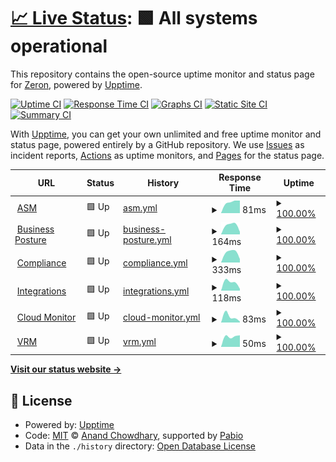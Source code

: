# [📈 Live Status](https://securezeron.github.io/upptime): <!--live status--> **🟩 All systems operational**

This repository contains the open-source uptime monitor and status page for [Zeron](https://www.zeron.one), powered by [Upptime](https://github.com/upptime/upptime).

[![Uptime CI](https://github.com/securezeron/upptime/workflows/Uptime%20CI/badge.svg)](https://github.com/securezeron/upptime/actions?query=workflow%3A%22Uptime+CI%22)
[![Response Time CI](https://github.com/securezeron/upptime/workflows/Response%20Time%20CI/badge.svg)](https://github.com/securezeron/upptime/actions?query=workflow%3A%22Response+Time+CI%22)
[![Graphs CI](https://github.com/securezeron/upptime/workflows/Graphs%20CI/badge.svg)](https://github.com/securezeron/upptime/actions?query=workflow%3A%22Graphs+CI%22)
[![Static Site CI](https://github.com/securezeron/upptime/workflows/Static%20Site%20CI/badge.svg)](https://github.com/securezeron/upptime/actions?query=workflow%3A%22Static+Site+CI%22)
[![Summary CI](https://github.com/securezeron/upptime/workflows/Summary%20CI/badge.svg)](https://github.com/securezeron/upptime/actions?query=workflow%3A%22Summary+CI%22)

With [Upptime](https://upptime.js.org), you can get your own unlimited and free uptime monitor and status page, powered entirely by a GitHub repository. We use [Issues](https://github.com/securezeron/upptime/issues) as incident reports, [Actions](https://github.com/securezeron/upptime/actions) as uptime monitors, and [Pages](https://securezeron.github.io/upptime) for the status page.

<!--start: status pages-->
<!-- This summary is generated by Upptime (https://github.com/upptime/upptime) -->
<!-- Do not edit this manually, your changes will be overwritten -->
<!-- prettier-ignore -->
| URL | Status | History | Response Time | Uptime |
| --- | ------ | ------- | ------------- | ------ |
| <img alt="" src="https://icons.duckduckgo.com/ip3/www.google.com.ico" height="13"> [ASM](https://www.google.com) | 🟩 Up | [asm.yml](https://github.com/securezeron/uptime/commits/HEAD/history/asm.yml) | <details><summary><img alt="Response time graph" src="./graphs/asm/response-time-week.png" height="20"> 81ms</summary><br><a href="https://securezeron.github.io/uptime/history/asm"><img alt="Response time 81" src="https://img.shields.io/endpoint?url=https%3A%2F%2Fraw.githubusercontent.com%2Fsecurezeron%2Fuptime%2FHEAD%2Fapi%2Fasm%2Fresponse-time.json"></a><br><a href="https://securezeron.github.io/uptime/history/asm"><img alt="24-hour response time 81" src="https://img.shields.io/endpoint?url=https%3A%2F%2Fraw.githubusercontent.com%2Fsecurezeron%2Fuptime%2FHEAD%2Fapi%2Fasm%2Fresponse-time-day.json"></a><br><a href="https://securezeron.github.io/uptime/history/asm"><img alt="7-day response time 81" src="https://img.shields.io/endpoint?url=https%3A%2F%2Fraw.githubusercontent.com%2Fsecurezeron%2Fuptime%2FHEAD%2Fapi%2Fasm%2Fresponse-time-week.json"></a><br><a href="https://securezeron.github.io/uptime/history/asm"><img alt="30-day response time 81" src="https://img.shields.io/endpoint?url=https%3A%2F%2Fraw.githubusercontent.com%2Fsecurezeron%2Fuptime%2FHEAD%2Fapi%2Fasm%2Fresponse-time-month.json"></a><br><a href="https://securezeron.github.io/uptime/history/asm"><img alt="1-year response time 81" src="https://img.shields.io/endpoint?url=https%3A%2F%2Fraw.githubusercontent.com%2Fsecurezeron%2Fuptime%2FHEAD%2Fapi%2Fasm%2Fresponse-time-year.json"></a></details> | <details><summary><a href="https://securezeron.github.io/uptime/history/asm">100.00%</a></summary><a href="https://securezeron.github.io/uptime/history/asm"><img alt="All-time uptime 100.00%" src="https://img.shields.io/endpoint?url=https%3A%2F%2Fraw.githubusercontent.com%2Fsecurezeron%2Fuptime%2FHEAD%2Fapi%2Fasm%2Fuptime.json"></a><br><a href="https://securezeron.github.io/uptime/history/asm"><img alt="24-hour uptime 100.00%" src="https://img.shields.io/endpoint?url=https%3A%2F%2Fraw.githubusercontent.com%2Fsecurezeron%2Fuptime%2FHEAD%2Fapi%2Fasm%2Fuptime-day.json"></a><br><a href="https://securezeron.github.io/uptime/history/asm"><img alt="7-day uptime 100.00%" src="https://img.shields.io/endpoint?url=https%3A%2F%2Fraw.githubusercontent.com%2Fsecurezeron%2Fuptime%2FHEAD%2Fapi%2Fasm%2Fuptime-week.json"></a><br><a href="https://securezeron.github.io/uptime/history/asm"><img alt="30-day uptime 100.00%" src="https://img.shields.io/endpoint?url=https%3A%2F%2Fraw.githubusercontent.com%2Fsecurezeron%2Fuptime%2FHEAD%2Fapi%2Fasm%2Fuptime-month.json"></a><br><a href="https://securezeron.github.io/uptime/history/asm"><img alt="1-year uptime 100.00%" src="https://img.shields.io/endpoint?url=https%3A%2F%2Fraw.githubusercontent.com%2Fsecurezeron%2Fuptime%2FHEAD%2Fapi%2Fasm%2Fuptime-year.json"></a></details>
| <img alt="" src="https://icons.duckduckgo.com/ip3/en.wikipedia.org.ico" height="13"> [Business Posture](https://en.wikipedia.org) | 🟩 Up | [business-posture.yml](https://github.com/securezeron/uptime/commits/HEAD/history/business-posture.yml) | <details><summary><img alt="Response time graph" src="./graphs/business-posture/response-time-week.png" height="20"> 164ms</summary><br><a href="https://securezeron.github.io/uptime/history/business-posture"><img alt="Response time 164" src="https://img.shields.io/endpoint?url=https%3A%2F%2Fraw.githubusercontent.com%2Fsecurezeron%2Fuptime%2FHEAD%2Fapi%2Fbusiness-posture%2Fresponse-time.json"></a><br><a href="https://securezeron.github.io/uptime/history/business-posture"><img alt="24-hour response time 164" src="https://img.shields.io/endpoint?url=https%3A%2F%2Fraw.githubusercontent.com%2Fsecurezeron%2Fuptime%2FHEAD%2Fapi%2Fbusiness-posture%2Fresponse-time-day.json"></a><br><a href="https://securezeron.github.io/uptime/history/business-posture"><img alt="7-day response time 164" src="https://img.shields.io/endpoint?url=https%3A%2F%2Fraw.githubusercontent.com%2Fsecurezeron%2Fuptime%2FHEAD%2Fapi%2Fbusiness-posture%2Fresponse-time-week.json"></a><br><a href="https://securezeron.github.io/uptime/history/business-posture"><img alt="30-day response time 164" src="https://img.shields.io/endpoint?url=https%3A%2F%2Fraw.githubusercontent.com%2Fsecurezeron%2Fuptime%2FHEAD%2Fapi%2Fbusiness-posture%2Fresponse-time-month.json"></a><br><a href="https://securezeron.github.io/uptime/history/business-posture"><img alt="1-year response time 164" src="https://img.shields.io/endpoint?url=https%3A%2F%2Fraw.githubusercontent.com%2Fsecurezeron%2Fuptime%2FHEAD%2Fapi%2Fbusiness-posture%2Fresponse-time-year.json"></a></details> | <details><summary><a href="https://securezeron.github.io/uptime/history/business-posture">100.00%</a></summary><a href="https://securezeron.github.io/uptime/history/business-posture"><img alt="All-time uptime 100.00%" src="https://img.shields.io/endpoint?url=https%3A%2F%2Fraw.githubusercontent.com%2Fsecurezeron%2Fuptime%2FHEAD%2Fapi%2Fbusiness-posture%2Fuptime.json"></a><br><a href="https://securezeron.github.io/uptime/history/business-posture"><img alt="24-hour uptime 100.00%" src="https://img.shields.io/endpoint?url=https%3A%2F%2Fraw.githubusercontent.com%2Fsecurezeron%2Fuptime%2FHEAD%2Fapi%2Fbusiness-posture%2Fuptime-day.json"></a><br><a href="https://securezeron.github.io/uptime/history/business-posture"><img alt="7-day uptime 100.00%" src="https://img.shields.io/endpoint?url=https%3A%2F%2Fraw.githubusercontent.com%2Fsecurezeron%2Fuptime%2FHEAD%2Fapi%2Fbusiness-posture%2Fuptime-week.json"></a><br><a href="https://securezeron.github.io/uptime/history/business-posture"><img alt="30-day uptime 100.00%" src="https://img.shields.io/endpoint?url=https%3A%2F%2Fraw.githubusercontent.com%2Fsecurezeron%2Fuptime%2FHEAD%2Fapi%2Fbusiness-posture%2Fuptime-month.json"></a><br><a href="https://securezeron.github.io/uptime/history/business-posture"><img alt="1-year uptime 100.00%" src="https://img.shields.io/endpoint?url=https%3A%2F%2Fraw.githubusercontent.com%2Fsecurezeron%2Fuptime%2FHEAD%2Fapi%2Fbusiness-posture%2Fuptime-year.json"></a></details>
| <img alt="" src="https://icons.duckduckgo.com/ip3/news.ycombinator.com.ico" height="13"> [Compliance](https://news.ycombinator.com) | 🟩 Up | [compliance.yml](https://github.com/securezeron/uptime/commits/HEAD/history/compliance.yml) | <details><summary><img alt="Response time graph" src="./graphs/compliance/response-time-week.png" height="20"> 333ms</summary><br><a href="https://securezeron.github.io/uptime/history/compliance"><img alt="Response time 333" src="https://img.shields.io/endpoint?url=https%3A%2F%2Fraw.githubusercontent.com%2Fsecurezeron%2Fuptime%2FHEAD%2Fapi%2Fcompliance%2Fresponse-time.json"></a><br><a href="https://securezeron.github.io/uptime/history/compliance"><img alt="24-hour response time 333" src="https://img.shields.io/endpoint?url=https%3A%2F%2Fraw.githubusercontent.com%2Fsecurezeron%2Fuptime%2FHEAD%2Fapi%2Fcompliance%2Fresponse-time-day.json"></a><br><a href="https://securezeron.github.io/uptime/history/compliance"><img alt="7-day response time 333" src="https://img.shields.io/endpoint?url=https%3A%2F%2Fraw.githubusercontent.com%2Fsecurezeron%2Fuptime%2FHEAD%2Fapi%2Fcompliance%2Fresponse-time-week.json"></a><br><a href="https://securezeron.github.io/uptime/history/compliance"><img alt="30-day response time 333" src="https://img.shields.io/endpoint?url=https%3A%2F%2Fraw.githubusercontent.com%2Fsecurezeron%2Fuptime%2FHEAD%2Fapi%2Fcompliance%2Fresponse-time-month.json"></a><br><a href="https://securezeron.github.io/uptime/history/compliance"><img alt="1-year response time 333" src="https://img.shields.io/endpoint?url=https%3A%2F%2Fraw.githubusercontent.com%2Fsecurezeron%2Fuptime%2FHEAD%2Fapi%2Fcompliance%2Fresponse-time-year.json"></a></details> | <details><summary><a href="https://securezeron.github.io/uptime/history/compliance">100.00%</a></summary><a href="https://securezeron.github.io/uptime/history/compliance"><img alt="All-time uptime 100.00%" src="https://img.shields.io/endpoint?url=https%3A%2F%2Fraw.githubusercontent.com%2Fsecurezeron%2Fuptime%2FHEAD%2Fapi%2Fcompliance%2Fuptime.json"></a><br><a href="https://securezeron.github.io/uptime/history/compliance"><img alt="24-hour uptime 100.00%" src="https://img.shields.io/endpoint?url=https%3A%2F%2Fraw.githubusercontent.com%2Fsecurezeron%2Fuptime%2FHEAD%2Fapi%2Fcompliance%2Fuptime-day.json"></a><br><a href="https://securezeron.github.io/uptime/history/compliance"><img alt="7-day uptime 100.00%" src="https://img.shields.io/endpoint?url=https%3A%2F%2Fraw.githubusercontent.com%2Fsecurezeron%2Fuptime%2FHEAD%2Fapi%2Fcompliance%2Fuptime-week.json"></a><br><a href="https://securezeron.github.io/uptime/history/compliance"><img alt="30-day uptime 100.00%" src="https://img.shields.io/endpoint?url=https%3A%2F%2Fraw.githubusercontent.com%2Fsecurezeron%2Fuptime%2FHEAD%2Fapi%2Fcompliance%2Fuptime-month.json"></a><br><a href="https://securezeron.github.io/uptime/history/compliance"><img alt="1-year uptime 100.00%" src="https://img.shields.io/endpoint?url=https%3A%2F%2Fraw.githubusercontent.com%2Fsecurezeron%2Fuptime%2FHEAD%2Fapi%2Fcompliance%2Fuptime-year.json"></a></details>
| <img alt="" src="https://icons.duckduckgo.com/ip3/news.ycombinator.com.ico" height="13"> [Integrations](https://news.ycombinator.com) | 🟩 Up | [integrations.yml](https://github.com/securezeron/uptime/commits/HEAD/history/integrations.yml) | <details><summary><img alt="Response time graph" src="./graphs/integrations/response-time-week.png" height="20"> 118ms</summary><br><a href="https://securezeron.github.io/uptime/history/integrations"><img alt="Response time 118" src="https://img.shields.io/endpoint?url=https%3A%2F%2Fraw.githubusercontent.com%2Fsecurezeron%2Fuptime%2FHEAD%2Fapi%2Fintegrations%2Fresponse-time.json"></a><br><a href="https://securezeron.github.io/uptime/history/integrations"><img alt="24-hour response time 118" src="https://img.shields.io/endpoint?url=https%3A%2F%2Fraw.githubusercontent.com%2Fsecurezeron%2Fuptime%2FHEAD%2Fapi%2Fintegrations%2Fresponse-time-day.json"></a><br><a href="https://securezeron.github.io/uptime/history/integrations"><img alt="7-day response time 118" src="https://img.shields.io/endpoint?url=https%3A%2F%2Fraw.githubusercontent.com%2Fsecurezeron%2Fuptime%2FHEAD%2Fapi%2Fintegrations%2Fresponse-time-week.json"></a><br><a href="https://securezeron.github.io/uptime/history/integrations"><img alt="30-day response time 118" src="https://img.shields.io/endpoint?url=https%3A%2F%2Fraw.githubusercontent.com%2Fsecurezeron%2Fuptime%2FHEAD%2Fapi%2Fintegrations%2Fresponse-time-month.json"></a><br><a href="https://securezeron.github.io/uptime/history/integrations"><img alt="1-year response time 118" src="https://img.shields.io/endpoint?url=https%3A%2F%2Fraw.githubusercontent.com%2Fsecurezeron%2Fuptime%2FHEAD%2Fapi%2Fintegrations%2Fresponse-time-year.json"></a></details> | <details><summary><a href="https://securezeron.github.io/uptime/history/integrations">100.00%</a></summary><a href="https://securezeron.github.io/uptime/history/integrations"><img alt="All-time uptime 100.00%" src="https://img.shields.io/endpoint?url=https%3A%2F%2Fraw.githubusercontent.com%2Fsecurezeron%2Fuptime%2FHEAD%2Fapi%2Fintegrations%2Fuptime.json"></a><br><a href="https://securezeron.github.io/uptime/history/integrations"><img alt="24-hour uptime 100.00%" src="https://img.shields.io/endpoint?url=https%3A%2F%2Fraw.githubusercontent.com%2Fsecurezeron%2Fuptime%2FHEAD%2Fapi%2Fintegrations%2Fuptime-day.json"></a><br><a href="https://securezeron.github.io/uptime/history/integrations"><img alt="7-day uptime 100.00%" src="https://img.shields.io/endpoint?url=https%3A%2F%2Fraw.githubusercontent.com%2Fsecurezeron%2Fuptime%2FHEAD%2Fapi%2Fintegrations%2Fuptime-week.json"></a><br><a href="https://securezeron.github.io/uptime/history/integrations"><img alt="30-day uptime 100.00%" src="https://img.shields.io/endpoint?url=https%3A%2F%2Fraw.githubusercontent.com%2Fsecurezeron%2Fuptime%2FHEAD%2Fapi%2Fintegrations%2Fuptime-month.json"></a><br><a href="https://securezeron.github.io/uptime/history/integrations"><img alt="1-year uptime 100.00%" src="https://img.shields.io/endpoint?url=https%3A%2F%2Fraw.githubusercontent.com%2Fsecurezeron%2Fuptime%2FHEAD%2Fapi%2Fintegrations%2Fuptime-year.json"></a></details>
| <img alt="" src="https://icons.duckduckgo.com/ip3/news.ycombinator.com.ico" height="13"> [Cloud Monitor](https://news.ycombinator.com) | 🟩 Up | [cloud-monitor.yml](https://github.com/securezeron/uptime/commits/HEAD/history/cloud-monitor.yml) | <details><summary><img alt="Response time graph" src="./graphs/cloud-monitor/response-time-week.png" height="20"> 83ms</summary><br><a href="https://securezeron.github.io/uptime/history/cloud-monitor"><img alt="Response time 83" src="https://img.shields.io/endpoint?url=https%3A%2F%2Fraw.githubusercontent.com%2Fsecurezeron%2Fuptime%2FHEAD%2Fapi%2Fcloud-monitor%2Fresponse-time.json"></a><br><a href="https://securezeron.github.io/uptime/history/cloud-monitor"><img alt="24-hour response time 83" src="https://img.shields.io/endpoint?url=https%3A%2F%2Fraw.githubusercontent.com%2Fsecurezeron%2Fuptime%2FHEAD%2Fapi%2Fcloud-monitor%2Fresponse-time-day.json"></a><br><a href="https://securezeron.github.io/uptime/history/cloud-monitor"><img alt="7-day response time 83" src="https://img.shields.io/endpoint?url=https%3A%2F%2Fraw.githubusercontent.com%2Fsecurezeron%2Fuptime%2FHEAD%2Fapi%2Fcloud-monitor%2Fresponse-time-week.json"></a><br><a href="https://securezeron.github.io/uptime/history/cloud-monitor"><img alt="30-day response time 83" src="https://img.shields.io/endpoint?url=https%3A%2F%2Fraw.githubusercontent.com%2Fsecurezeron%2Fuptime%2FHEAD%2Fapi%2Fcloud-monitor%2Fresponse-time-month.json"></a><br><a href="https://securezeron.github.io/uptime/history/cloud-monitor"><img alt="1-year response time 83" src="https://img.shields.io/endpoint?url=https%3A%2F%2Fraw.githubusercontent.com%2Fsecurezeron%2Fuptime%2FHEAD%2Fapi%2Fcloud-monitor%2Fresponse-time-year.json"></a></details> | <details><summary><a href="https://securezeron.github.io/uptime/history/cloud-monitor">100.00%</a></summary><a href="https://securezeron.github.io/uptime/history/cloud-monitor"><img alt="All-time uptime 100.00%" src="https://img.shields.io/endpoint?url=https%3A%2F%2Fraw.githubusercontent.com%2Fsecurezeron%2Fuptime%2FHEAD%2Fapi%2Fcloud-monitor%2Fuptime.json"></a><br><a href="https://securezeron.github.io/uptime/history/cloud-monitor"><img alt="24-hour uptime 100.00%" src="https://img.shields.io/endpoint?url=https%3A%2F%2Fraw.githubusercontent.com%2Fsecurezeron%2Fuptime%2FHEAD%2Fapi%2Fcloud-monitor%2Fuptime-day.json"></a><br><a href="https://securezeron.github.io/uptime/history/cloud-monitor"><img alt="7-day uptime 100.00%" src="https://img.shields.io/endpoint?url=https%3A%2F%2Fraw.githubusercontent.com%2Fsecurezeron%2Fuptime%2FHEAD%2Fapi%2Fcloud-monitor%2Fuptime-week.json"></a><br><a href="https://securezeron.github.io/uptime/history/cloud-monitor"><img alt="30-day uptime 100.00%" src="https://img.shields.io/endpoint?url=https%3A%2F%2Fraw.githubusercontent.com%2Fsecurezeron%2Fuptime%2FHEAD%2Fapi%2Fcloud-monitor%2Fuptime-month.json"></a><br><a href="https://securezeron.github.io/uptime/history/cloud-monitor"><img alt="1-year uptime 100.00%" src="https://img.shields.io/endpoint?url=https%3A%2F%2Fraw.githubusercontent.com%2Fsecurezeron%2Fuptime%2FHEAD%2Fapi%2Fcloud-monitor%2Fuptime-year.json"></a></details>
| <img alt="" src="https://icons.duckduckgo.com/ip3/www.google.com.ico" height="13"> [VRM](https://www.google.com) | 🟩 Up | [vrm.yml](https://github.com/securezeron/uptime/commits/HEAD/history/vrm.yml) | <details><summary><img alt="Response time graph" src="./graphs/vrm/response-time-week.png" height="20"> 50ms</summary><br><a href="https://securezeron.github.io/uptime/history/vrm"><img alt="Response time 50" src="https://img.shields.io/endpoint?url=https%3A%2F%2Fraw.githubusercontent.com%2Fsecurezeron%2Fuptime%2FHEAD%2Fapi%2Fvrm%2Fresponse-time.json"></a><br><a href="https://securezeron.github.io/uptime/history/vrm"><img alt="24-hour response time 50" src="https://img.shields.io/endpoint?url=https%3A%2F%2Fraw.githubusercontent.com%2Fsecurezeron%2Fuptime%2FHEAD%2Fapi%2Fvrm%2Fresponse-time-day.json"></a><br><a href="https://securezeron.github.io/uptime/history/vrm"><img alt="7-day response time 50" src="https://img.shields.io/endpoint?url=https%3A%2F%2Fraw.githubusercontent.com%2Fsecurezeron%2Fuptime%2FHEAD%2Fapi%2Fvrm%2Fresponse-time-week.json"></a><br><a href="https://securezeron.github.io/uptime/history/vrm"><img alt="30-day response time 50" src="https://img.shields.io/endpoint?url=https%3A%2F%2Fraw.githubusercontent.com%2Fsecurezeron%2Fuptime%2FHEAD%2Fapi%2Fvrm%2Fresponse-time-month.json"></a><br><a href="https://securezeron.github.io/uptime/history/vrm"><img alt="1-year response time 50" src="https://img.shields.io/endpoint?url=https%3A%2F%2Fraw.githubusercontent.com%2Fsecurezeron%2Fuptime%2FHEAD%2Fapi%2Fvrm%2Fresponse-time-year.json"></a></details> | <details><summary><a href="https://securezeron.github.io/uptime/history/vrm">100.00%</a></summary><a href="https://securezeron.github.io/uptime/history/vrm"><img alt="All-time uptime 100.00%" src="https://img.shields.io/endpoint?url=https%3A%2F%2Fraw.githubusercontent.com%2Fsecurezeron%2Fuptime%2FHEAD%2Fapi%2Fvrm%2Fuptime.json"></a><br><a href="https://securezeron.github.io/uptime/history/vrm"><img alt="24-hour uptime 100.00%" src="https://img.shields.io/endpoint?url=https%3A%2F%2Fraw.githubusercontent.com%2Fsecurezeron%2Fuptime%2FHEAD%2Fapi%2Fvrm%2Fuptime-day.json"></a><br><a href="https://securezeron.github.io/uptime/history/vrm"><img alt="7-day uptime 100.00%" src="https://img.shields.io/endpoint?url=https%3A%2F%2Fraw.githubusercontent.com%2Fsecurezeron%2Fuptime%2FHEAD%2Fapi%2Fvrm%2Fuptime-week.json"></a><br><a href="https://securezeron.github.io/uptime/history/vrm"><img alt="30-day uptime 100.00%" src="https://img.shields.io/endpoint?url=https%3A%2F%2Fraw.githubusercontent.com%2Fsecurezeron%2Fuptime%2FHEAD%2Fapi%2Fvrm%2Fuptime-month.json"></a><br><a href="https://securezeron.github.io/uptime/history/vrm"><img alt="1-year uptime 100.00%" src="https://img.shields.io/endpoint?url=https%3A%2F%2Fraw.githubusercontent.com%2Fsecurezeron%2Fuptime%2FHEAD%2Fapi%2Fvrm%2Fuptime-year.json"></a></details>

<!--end: status pages-->

[**Visit our status website →**](https://securezeron.github.io/upptime)

## 📄 License

- Powered by: [Upptime](https://github.com/upptime/upptime)
- Code: [MIT](./LICENSE) © [Anand Chowdhary](https://anandchowdhary.com), supported by [Pabio](https://pabio.com)
- Data in the `./history` directory: [Open Database License](https://opendatacommons.org/licenses/odbl/1-0/)
